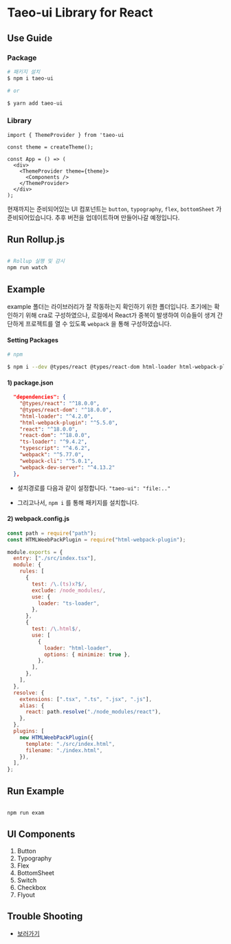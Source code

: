 # Taeo-ui Library for React

## Use Guide

### Package

```bash
# 패키지 설치
$ npm i taeo-ui

# or

$ yarn add taeo-ui
```

### Library

```tsx
import { ThemeProvider } from 'taeo-ui

const theme = createTheme();

const App = () => (
  <div>
    <ThemeProvider theme={theme}>
      <Components />
    </ThemeProvider>
  </div>
);
```

현재까지는 준비되어있는 UI 컴포넌트는 `button`, `typography`, `flex`, `bottomSheet` 가 준비되어있습니다. 추후 버전을 업데이트하며 만들어나갈 예정입니다.

## Run Rollup.js

```bash

# Rollup 실행 및 감시
npm run watch

```

## Example

example 폴더는 라이브러리가 잘 작동하는지 확인하기 위한 폴더입니다. 초기에는 확인하기 위해 cra로 구성하였으나, 로컬에서 React가 중복이 발생하여 이슈들이 생겨 간단하게 프로젝트를 열 수 있도록 `webpack` 을 통해 구성하였습니다.

#### Setting Packages

```bash
# npm

$ npm i --dev @types/react @types/react-dom html-loader html-webpack-plugin react react-dom ts-loader typescript webpack webpack-cli webpack-dev-server

```

#### 1) package.json

```json
  "dependencies": {
    "@types/react": "^18.0.0",
    "@types/react-dom": "^18.0.0",
    "html-loader": "^4.2.0",
    "html-webpack-plugin": "^5.5.0",
    "react": "^18.0.0",
    "react-dom": "^18.0.0",
    "ts-loader": "^9.4.2",
    "typescript": "^4.6.2",
    "webpack": "^5.77.0",
    "webpack-cli": "^5.0.1",
    "webpack-dev-server": "^4.13.2"
  },

```

- 설치경로를 다음과 같이 설정합니다. `"taeo-ui": "file:.."`

- 그리고나서, `npm i` 를 통해 패키지를 설치합니다.

#### 2) webpack.config.js

```js
const path = require("path");
const HTMLWeebPackPlugin = require("html-webpack-plugin");

module.exports = {
  entry: ["./src/index.tsx"],
  module: {
    rules: [
      {
        test: /\.(ts)x?$/,
        exclude: /node_modules/,
        use: {
          loader: "ts-loader",
        },
      },
      {
        test: /\.html$/,
        use: [
          {
            loader: "html-loader",
            options: { minimize: true },
          },
        ],
      },
    ],
  },
  resolve: {
    extensions: [".tsx", ".ts", ".jsx", ".js"],
    alias: {
      react: path.resolve("./node_modules/react"),
    },
  },
  plugins: [
    new HTMLWeebPackPlugin({
      template: "./src/index.html",
      filename: "./index.html",
    }),
  ],
};
```

## Run Example

```bash

npm run exam

```

## UI Components

1. Button
2. Typography
3. Flex
4. BottomSheet
5. Switch
6. Checkbox
7. Flyout

## Trouble Shooting

- [보러가기](https://tkolab.tistory.com/search/rollup)

